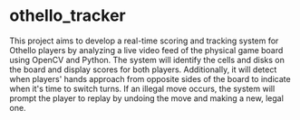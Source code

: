 # othello_tracker
This project aims to develop a real-time scoring and tracking system for Othello players by analyzing a live video feed of the physical game board using OpenCV and Python. The system will identify the cells and disks on the board and display scores for both players. Additionally, it will detect when players' hands approach from opposite sides of the board to indicate when it's time to switch turns. If an illegal move occurs, the system will prompt the player to replay by undoing the move and making a new, legal one.
